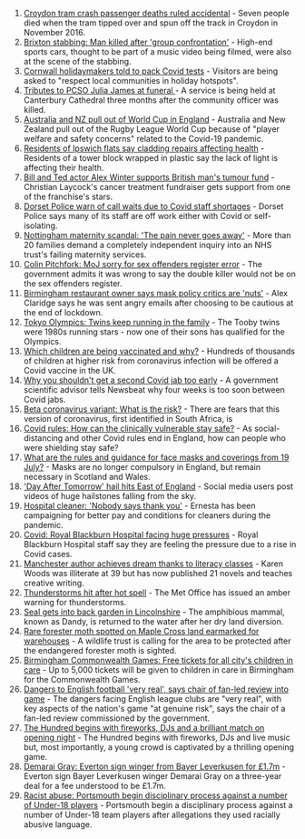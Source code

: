 1. [Croydon tram crash passenger deaths ruled accidental](https://www.bbc.co.uk/news/uk-england-london-57721493) - Seven people died when the tram tipped over and spun off the track in Croydon in November 2016.
2. [Brixton stabbing: Man killed after 'group confrontation'](https://www.bbc.co.uk/news/uk-england-london-57925768) - High-end sports cars, thought to be part of a music video being filmed, were also at the scene of the stabbing.
3. [Cornwall holidaymakers told to pack Covid tests](https://www.bbc.co.uk/news/uk-england-cornwall-57927359) - Visitors are being asked to "respect local communities in holiday hotspots".
4. [Tributes to PCSO Julia James at funeral ](https://www.bbc.co.uk/news/uk-england-kent-57920198) - A service is being held at Canterbury Cathedral three months after the community officer was killed.
5. [Australia and NZ pull out of World Cup in England](https://www.bbc.co.uk/sport/rugby-league/57925720) - Australia and New Zealand pull out of the Rugby League World Cup because of "player welfare and safety concerns" related to the Covid-19 pandemic.
6. [Residents of Ipswich flats say cladding repairs affecting health](https://www.bbc.co.uk/news/uk-england-suffolk-57916147) - Residents of a tower block wrapped in plastic say the lack of light is affecting their health.
7. [Bill and Ted actor Alex Winter supports British man's tumour fund](https://www.bbc.co.uk/news/uk-england-leeds-57926187) - Christian Laycock's cancer treatment fundraiser gets support from one of the franchise's stars.
8. [Dorset Police warn of call waits due to Covid staff shortages](https://www.bbc.co.uk/news/uk-england-dorset-57929251) - Dorset Police says many of its staff are off work either with Covid or self-isolating.
9. [Nottingham maternity scandal: 'The pain never goes away'](https://www.bbc.co.uk/news/uk-england-nottinghamshire-57864446) - More than 20 families demand a completely independent inquiry into an NHS trust's failing maternity services.
10. [Colin Pitchfork: MoJ sorry for sex offenders register error](https://www.bbc.co.uk/news/uk-england-leicestershire-57920167) - The government admits it was wrong to say the double killer would not be on the sex offenders register.
11. [Birmingham restaurant owner says mask policy critics are 'nuts'](https://www.bbc.co.uk/news/uk-england-birmingham-57920395) - Alex Claridge says he was sent angry emails after choosing to be cautious at the end of lockdown.
12. [Tokyo Olympics: Twins keep running in the family](https://www.bbc.co.uk/news/uk-england-leicestershire-57847346) - The Tooby twins were 1980s running stars - now one of their sons has qualified for the Olympics.
13. [Which children are being vaccinated and why?](https://www.bbc.co.uk/news/health-57888429) - Hundreds of thousands of children at higher risk from coronavirus infection will be offered a Covid vaccine in the UK.
14. [Why you shouldn't get a second Covid jab too early](https://www.bbc.co.uk/news/newsbeat-57682233) - A government scientific advisor tells Newsbeat why four weeks is too soon between Covid jabs.
15. [Beta coronavirus variant: What is the risk?](https://www.bbc.co.uk/news/health-55534727) - There are fears that this version of coronavirus, first identified in South Africa, is
16. [Covid rules: How can the clinically vulnerable stay safe?](https://www.bbc.co.uk/news/health-51997151) - As social-distancing and other Covid rules end in England, how can people who were shielding stay safe?
17. [What are the rules and guidance for face masks and coverings from 19 July?](https://www.bbc.co.uk/news/health-51205344) - Masks are no longer compulsory in England, but remain necessary in Scotland and Wales.
18. ['Day After Tomorrow' hail hits East of England](https://www.bbc.co.uk/news/uk-england-essex-57918556) - Social media users post videos of huge hailstones falling from the sky.
19. [Hospital cleaner: 'Nobody says thank you'](https://www.bbc.co.uk/news/uk-england-london-57909642) - Ernesta has been campaigning for better pay and conditions for cleaners during the pandemic.
20. [Covid: Royal Blackburn Hospital facing huge pressures](https://www.bbc.co.uk/news/uk-england-lancashire-57900021) - Royal Blackburn Hospital staff say they are feeling the pressure due to a rise in Covid cases.
21. [Manchester author achieves dream thanks to literacy classes](https://www.bbc.co.uk/news/uk-england-manchester-57867004) - Karen Woods was illiterate at 39 but has now published 21 novels and teaches creative writing.
22. [Thunderstorms hit after hot spell](https://www.bbc.co.uk/news/uk-england-essex-57909228) - The Met Office has issued an amber warning for thunderstorms.
23. [Seal gets into back garden in Lincolnshire](https://www.bbc.co.uk/news/uk-england-lincolnshire-57916679) - The amphibious mammal, known as Dandy, is returned to the water after her dry land diversion.
24. [Rare forester moth spotted on Maple Cross land earmarked for warehouses](https://www.bbc.co.uk/news/uk-england-beds-bucks-herts-57918277) - A wildlife trust is calling for the area to be protected after the endangered forester moth is sighted.
25. [Birmingham Commonwealth Games: Free tickets for all city's children in care](https://www.bbc.co.uk/news/uk-england-birmingham-57922277) - Up to 5,000 tickets will be given to children in care in Birmingham for the Commonwealth Games.
26. [Dangers to English football 'very real', says chair of fan-led review into game](https://www.bbc.co.uk/sport/football/57929695) - The dangers facing English league clubs are "very real", with key aspects of the nation's game "at genuine risk", says the chair of a fan-led review commissioned by the government.
27. [The Hundred begins with fireworks, DJs and a brilliant match on opening night](https://www.bbc.co.uk/sport/cricket/57923883) - The Hundred begins with fireworks, DJs and live music but, most importantly, a young crowd is captivated by a thrilling opening game.
28. [Demarai Gray: Everton sign winger from Bayer Leverkusen for £1.7m](https://www.bbc.co.uk/sport/football/57916930) - Everton sign Bayer Leverkusen winger Demarai Gray on a three-year deal for a fee understood to be £1.7m.
29. [Racist abuse: Portsmouth begin disciplinary process against a number of Under-18 players](https://www.bbc.co.uk/sport/football/57926842) - Portsmouth begin a disciplinary process against a number of Under-18 team players after allegations they used racially abusive language.
